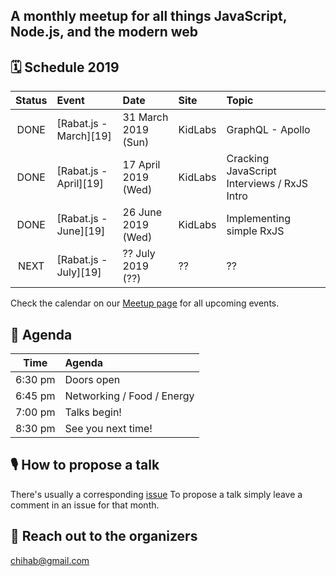 ## A monthly meetup for all things JavaScript, Node.js, and the modern web

## 🗓 Schedule 2019

 Status | Event   | Date                         | Site  | Topic |
:------:|:--------|:-----------------------------|:-------|:--------|
 DONE | [Rabat.js - March][19] | 31 March 2019 (Sun)  | KidLabs | GraphQL - Apollo
 DONE | [Rabat.js - April][19] | 17 April 2019 (Wed)  | KidLabs | Cracking JavaScript Interviews / RxJS Intro
 DONE | [Rabat.js - June][19] | 26 June 2019 (Wed)  | KidLabs | Implementing simple RxJS
 NEXT | [Rabat.js - July][19] | ?? July 2019 (??)  | ?? | ??
 
Check the calendar on our [Meetup page](https://www.meetup.com/Rabat-JS/events/) for all upcoming events.

## 📅 Agenda

Time   | Agenda
------ | :-----
6:30 pm | Doors open
6:45 pm | Networking / Food / Energy
7:00 pm | Talks begin!
8:30 pm | See you next time!


## 🎙 How to propose a talk

There's usually a corresponding [issue](https://github.com/rabatjs/meetups/issues)
To propose a talk simply leave a comment in an issue for that month.


## 💬 Reach out to the organizers
chihab@gmail.com
